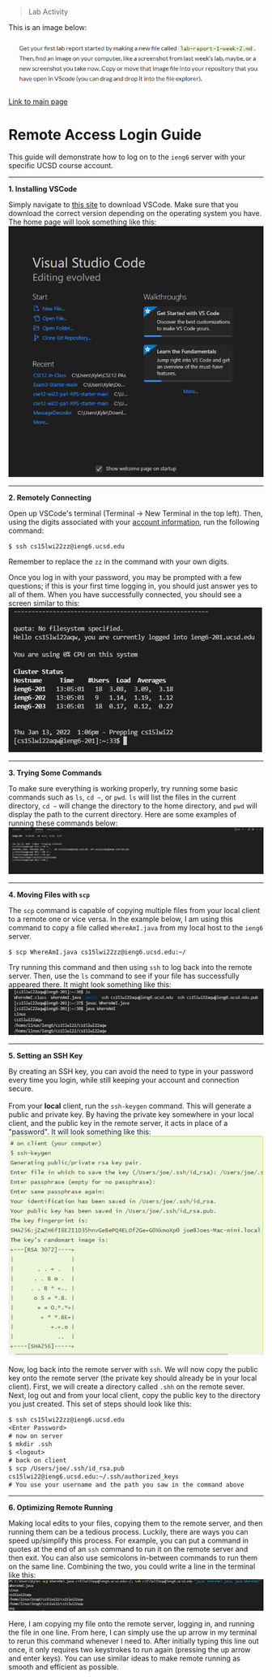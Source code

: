 > Lab Activity

This is an image below:

![screenshot for lab](./cse15l-lab-report-images/lab_screenshot_demo.PNG)

[Link to main page](https://kyledvu.github.io/cse15l-lab-reports/lab-report-1-week-2.html)

# Remote Access Login Guide
This guide will demonstrate how to log on to the `ieng6` server with your specific UCSD course account.

---

**1. Installing VSCode**

Simply navigate to [this site](https://code.visualstudio.com/) to download VSCode. Make sure that you download the correct version depending on the operating system you have. The home page will look something like this:
![vscode-home-page](./cse15l-lab-report-images/vscode-home.PNG)

---

**2. Remotely Connecting**

 Open up VSCode's terminal (Terminal &#8594; New Terminal in the top left). Then, using the digits associated with your [account information](https://sdacs.ucsd.edu/~icc/index.php), run the following command:
 ```
 $ ssh cs15lwi22zz@ieng6.ucsd.edu
 ```
 Remember to replace the `zz` in the command with your own digits. 
 
 Once you log in with your password, you may be prompted with a few questions; if this is your first time logging in, you should just answer yes to all of them. When you have successfully connected, you should see a screen similar to this:
 ![remote-login-screen](./cse15l-lab-report-images/remote-login.PNG)

 ---

 **3. Trying Some Commands**

To make sure everything is working properly, try running some basic commands such as `ls`, `cd ~`, or `pwd`. `ls` will list the files in the current directory, `cd ~` will change the directory to the home directory, and `pwd` will display the path to the current directory. Here are some examples of running these commands below:
![running-example-commands](./cse15l-lab-report-images/example-commands.PNG)

---

**4. Moving Files with `scp`**

The `scp` command is capable of copying multiple files from your local client to a remote one or vice versa. In the example below, I am using this command to copy a file called `WhereAmI.java` from my local host to the `ieng6` server.
```
$ scp WhereAmI.java cs15lwi22zz@ieng6.ucsd.edu:~/
```
Try running this command and then using `ssh` to log back into the remote server. Then, use the `ls` command to see if your file has successfully appeared there. It might look something like this:
![scp-photo](./cse15l-lab-report-images/using-scp.PNG)

---

**5. Setting an SSH Key** 

By creating an SSH key, you can avoid the need to type in your password every time you login, while still keeping your account and connection secure. 
\
\
From your **local** client, run the `ssh-keygen` command. This will generate a public and private key. By having the private key somewhere in your local client, and the public key in the remote server, it acts in place of a "password". It will look something like this: 
![using-ssh-keygen](./cse15l-lab-report-images/ssh-keygen.PNG)
\
\
Now, log back into the remote server with `ssh`. We will now copy the public key onto the remote server (the private key should already be in your local client). First, we will create a directory called `.shh` on the remote sever. Next, log out and from your local client, copy the public key to the directory you just created. This set of steps should look like this:
```
$ ssh cs15lwi22zz@ieng6.ucsd.edu
<Enter Password>
# now on server
$ mkdir .ssh
$ <logout>
# back on client
$ scp /Users/joe/.ssh/id_rsa.pub cs15lwi22@ieng6.ucsd.edu:~/.ssh/authorized_keys
# You use your username and the path you saw in the command above
```

---

**6. Optimizing Remote Running**

Making local edits to your files, copying them to the remote server, and then running them can be a tedious process. Luckily, there are ways you can speed up/simplify this process. For example, you can put a command in quotes at the end of an `ssh` command to run it on the remote server and then exit. You can also use semicolons in-between commands to run them on the same line. Combining the two, you could write a line in the terminal like this:
![scp and ssh one line](./cse15l-lab-report-images/optimizing-commands.PNG)

Here, I am copying my file onto the remote server, logging in, and running the file in one line. From here, I can simply use the up arrow in my terminal to rerun this command whenever I need to. After initially typing this line out once, it only requires two keystrokes to run again (pressing the up arrow and enter keys). You can use similar ideas to make remote running as smooth and efficient as possible. 
